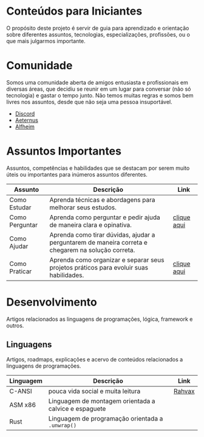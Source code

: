 # Conteúdos para Iniciantes

O propósito deste projeto é servir de guia para aprendizado e orientação
sobre diferentes assuntos, tecnologias, especializações, profissões, ou
o que mais julgarmos importante.

# Comunidade

Somos uma comunidade aberta de amigos entusiasta e profissionais em
diversas áreas, que decidiu se reunir em um lugar para conversar (não só
tecnologia) e gastar o tempo junto. Não temos muitas regras e somos bem
livres nos assuntos, desde que não seja uma pessoa insuportável.

-   [Discord](https://discord.gg/qTgfcN6ct7)
-   [Aeternus](https://github.com/aeternustm)
-   [Alfheim](https://github.com/alfheim-devs)

# Assuntos Importantes

Assuntos, competências e habilidades que se destacam por serem muito
úteis ou importantes para inúmeros assuntos diferentes.

| Assunto        | Descrição                                                                                          | Link                                          |
|----------------|----------------------------------------------------------------------------------------------------|-----------------------------------------------|
| Como Estudar   | Aprenda técnicas e abordagens para melhorar seus estudos.                                          |                                               |
| Como Perguntar | Aprenda como perguntar e pedir ajuda de maneira clara e opinativa.                                 | [clique aqui](importantes/como_perguntar.md) |
| Como Ajudar    | Aprenda como tirar dúvidas, ajudar a perguntarem de maneira correta e chegarem na solução correta. |                                               |
| Como Praticar  | Aprenda como organizar e separar seus projetos práticos para evoluir suas habilidades.             | [clique aqui](importantes/como_praticar.md)  |

# Desenvolvimento

Artigos relacionados as linguagens de programações, lógica, framework e
outros.

## Linguagens

Artigos, roadmaps, explicações e acervo de conteúdos relacionados a
linguagens de programações.

| Linguagem | Descrição                                             | Link                                                                 |
|-----------|-------------------------------------------------------|----------------------------------------------------------------------|
| C-ANSI    | pouca vida social e muita leitura                     | [Rahvax](https://github.com/rahvax/artigos-alfheim/tree/main/c-lang) |
| ASM x86   | Linguagem de montagem orientada a calvice e espaguete |                                                                      |
| Rust      | Linguagem de programação orientada a `.unwrap()`      |                                                                      |
